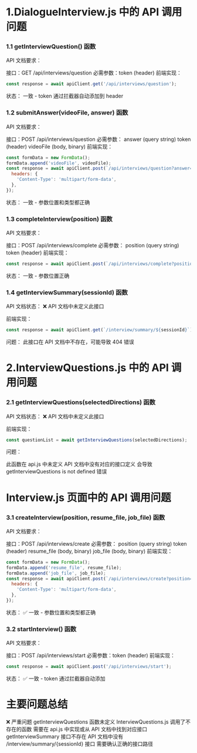 # 1.DialogueInterview.js 中的 API 调用问题
### 1.1 getInterviewQuestion() 函数
API 文档要求：

接口：GET /api/interviews/question
必需参数：token (header)
前端实现：

```javascript
const response = await apiClient.get('/api/interviews/question');
```

状态：  一致 - token 通过拦截器自动添加到 header

### 1.2 submitAnswer(videoFile, answer) 函数
API 文档要求：

接口：POST /api/interviews/question
必需参数：
answer (query string)
token (header)
videoFile (body, binary)
前端实现：

```javascript
const formData = new FormData();
formData.append('videoFile', videoFile);
const response = await apiClient.post(`/api/interviews/question?answer=${encodeURIComponent(answer)}`, formData, {
  headers: {
    'Content-Type': 'multipart/form-data',
  },
});
```

状态：  一致 - 参数位置和类型都正确

### 1.3 completeInterview(position) 函数
API 文档要求：

接口：POST /api/interviews/complete
必需参数：
position (query string)
token (header)
前端实现：
```javascript
const response = await apiClient.post(`/api/interviews/complete?position=${encodeURIComponent(position)}`);
```

状态：  一致 - 参数位置正确

### 1.4 getInterviewSummary(sessionId) 函数
API 文档状态： ❌ API 文档中未定义此接口

前端实现：
```javascript
const response = await apiClient.get(`/interview/summary/${sessionId}`);
```

问题： 此接口在 API 文档中不存在，可能导致 404 错误

# 2.InterviewQuestions.js 中的 API 调用问题
### 2.1 getInterviewQuestions(selectedDirections) 函数
API 文档状态： ❌ API 文档中未定义此接口

前端实现：
```javascript
const questionList = await getInterviewQuestions(selectedDirections);
```

问题：

此函数在 api.js 中未定义
API 文档中没有对应的接口定义
会导致 getInterviewQuestions is not defined 错误

# Interview.js 页面中的 API 调用问题
### 3.1 createInterview(position, resume_file, job_file) 函数
API 文档要求：

接口：POST /api/interviews/create
必需参数：
position (query string)
token (header)
resume_file (body, binary)
job_file (body, binary)
前端实现：

```javascript
const formData = new FormData();
formData.append('resume_file', resume_file);
formData.append('job_file', job_file);
const response = await apiClient.post(`/api/interviews/create?position=${encodeURIComponent(position)}`, formData, {
  headers: {
    'Content-Type': 'multipart/form-data',
  },
});
```

状态： ✅ 一致 - 参数位置和类型都正确

### 3.2 startInterview() 函数
API 文档要求：

接口：POST /api/interviews/start
必需参数：token (header)
前端实现：
```javascript
const response = await apiClient.post('/api/interviews/start');
```

状态： ✅ 一致 - token 通过拦截器自动添加

# 主要问题总结
❌ 严重问题
getInterviewQuestions 函数未定义
InterviewQuestions.js 调用了不存在的函数
需要在 api.js 中实现或从 API 文档中找到对应接口
getInterviewSummary 接口不存在
API 文档中没有 /interview/summary/{sessionId} 接口
需要确认正确的接口路径